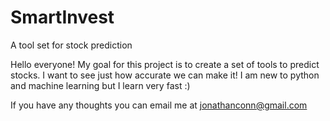 # SmartInvest
A tool set for stock prediction 

Hello everyone! 
My goal for this project is to create a set of tools to predict stocks. I want to see just how accurate we can make it! I am new to python and machine learning but I learn very fast :) 

If you have any thoughts you can email me at jonathanconn@gmail.com 
